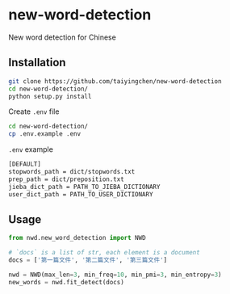 # new-word-detection

New word detection for Chinese

## Installation

```sh
git clone https://github.com/taiyingchen/new-word-detection
cd new-word-detection/
python setup.py install
```

Create `.env` file

```sh
cd new-word-detection/
cp .env.example .env
```

`.env` example

```txt
[DEFAULT]
stopwords_path = dict/stopwords.txt
prep_path = dict/preposition.txt
jieba_dict_path = PATH_TO_JIEBA_DICTIONARY
user_dict_path = PATH_TO_USER_DICTIONARY
```

## Usage

```python
from nwd.new_word_detection import NWD

# `docs` is a list of str, each element is a document
docs = ['第一篇文件', '第二篇文件', '第三篇文件']

nwd = NWD(max_len=3, min_freq=10, min_pmi=3, min_entropy=3)
new_words = nwd.fit_detect(docs)
```

